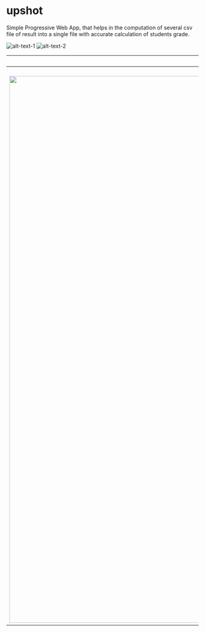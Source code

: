# upshot
Simple Progressive Web App, that helps in the computation of several csv file of result into a single file with accurate calculation of students grade.

![alt-text-1](<img width="1430" alt="screenshot 2019-01-18 at 10 54 04 am" src="https://user-images.githubusercontent.com/29415606/51379393-992f8b00-1b0f-11e9-8143-ca3c11abb092.png">) ![alt-text-2](<img width="1434" alt="screenshot 2019-01-18 at 10 54 29 am" src="https://user-images.githubusercontent.com/29415606/51379494-d431be80-1b0f-11e9-9ab0-ba19082fc63b.png">)

Solarized dark             |  Solarized Ocean
:-------------------------:|:-------------------------:
![]<img width="1430" alt="screenshot 2019-01-18 at 10 54 04 am" src="https://user-images.githubusercontent.com/29415606/51379393-992f8b00-1b0f-11e9-8143-ca3c11abb092.png">  |  ![]<img width="1434" alt="screenshot 2019-01-18 at 10 54 29 am" src="https://user-images.githubusercontent.com/29415606/51379494-d431be80-1b0f-11e9-9ab0-ba19082fc63b.png">
